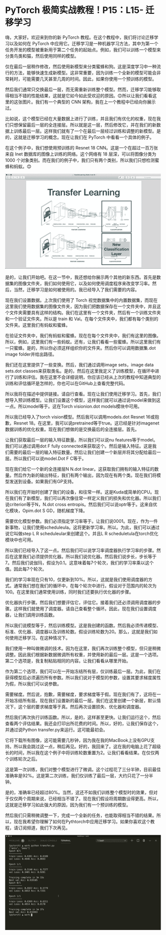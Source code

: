# PyTorch 极简实战教程！P15：L15- 迁移学习 

嗨，大家好。欢迎来到你的新 PyTorch 教程。在这个教程中，我们将讨论迁移学习以及如何在 PyTorch 中应用它。迁移学习是一种机器学习方法，其中为第一个任务开发的模型被重新用于第二个任务的起始点。例如，我们可以训练一个模型来分类鸟类和猫，然后使用同样的模型。

仅在最后一层稍作修改，然后使用新模型来分类蜜蜂和狗。这是深度学习中一种流行的方法，能够快速生成新模型。这非常重要，因为训练一个全新的模型可能会非常耗时，可能需要几天甚至几周的时间。因此，如果你使用一个预训练的模型。

然后我们通常只交换最后一层，而无需重新训练整个模型。然而，迁移学习能够取得相当不错的性能结果，这就是它如今如此受欢迎的原因。😊所以让我们看看这里的这张图片。我们有一个典型的 CNN 架构，我在上一个教程中已经向你展示过。

比如说，这个模型已经在大量数据上进行了训练，并且我们有优化的权重，现在我们只想保留最后一层的全连接层。所以就是这一层，然后修改它，并在我们的新数据上训练最后一层。这样我们就有了一个在最后一层经过训练和调整的新模型。是的，这就是迁移学习的概念。现在让我们在 PyTorch 中看看一个具体的例子。

在这个例子中，我们想使用预训练的 Resnet 18 CNN。这是一个在超过一百万张来自 Inet 数据库的图像上训练的网络。这个网络有 18 层深，可以将图像分类为 1000 个对象类别。而在我们的例子中，我们只有两个类别，所以我们只想检测蜜蜂和蚂蚁。😊

![](img/96844ee58fe06a9d803e6f751f732b19_1.png)

是的，让我们开始吧。在这一节中，我还想给你展示两个其他的新东西。首先是数据集的图像文件夹，我们如何使用它，以及如何使用调度程序来改变学习率。然后，当然，迁移学习是如何被使用的。我已经导入了我们需要的内容。

现在我们设置数据。上次我们使用了 Torch 视觉数据集中的内置数据集，而现在这里我们使用数据集的图像文件夹，因为我们把数据保存在一个文件夹中，并且这个文件夹需要具有这样的结构。我们在这里有一个文件夹，然后有一个训练文件夹和一个验证文件夹。所以是 train 和 Val。在每个文件夹中，我们都有每个类别的文件夹。这里我们有蚂蚁和蜜蜂。

在验证文件夹中，我们有蚂蚁和蜜蜂。现在在每个文件夹中，我们有这里的图像。所以，例如，这里我们有一些蚂蚁。还有，让我们看看一些蜜蜂。所以这里我们有一只蜜蜂。是的，所以你必须这样组织你的文件夹。然后你可以调用数据集.dot image folder并给出路径。

我们还在这里提供了一些变换。然后，我们通过调用image sets，image data sets.dot classes来获取类名。是的，然后在这里我定义了训练模型，在循环中进行了训练和评估。我在这里不会详细说明，你应该已经从上次的教程中知道典型的训练和评估循环是怎样的，你也可以在GitHub上查看完整代码。

所以我将在描述中提供链接。请自行查看。现在让我们使用迁移学习。首先，我们想导入预训练模型。让我们设置这个模型，这样我们就可以通过说model来做到这一点。所以model等于。这在Torch visionion.dot models模块中可用。

所以我已经导入了torch vision模型。然后我可以调用models.dot Resnet 16或抱歉，Resnet 18。在这里，我可以说pretrained等于true。这已经是针对imagenet数据训练的优化权重。现在我们想做的是交换最后的全连接层。首先。

让我们获取最后一层的输入特征数量。所以我们可以说nu features等于model。我们可以通过调用dot F fully connected来获取这个。然后是输入特征。这是我们需要的最后一层的输入特征数量。然后让我们创建一个新层并将其分配给最后一层。所以我们可以说model.Dot F C等于。

现在我们给它一个新的全连接层N N.dot linear。这获取我们拥有的输入特征的数量。然后作为新的输出特征，我们有两个输出，因为现在有两个类。现在我们将模型发送到设备。如果我们有GP支持。

所以我们在开始时创建了我们的设备，和往常一样。这是Kuda或简单的CPU。现在我们有了新模型，我们可以再次像往常一样定义我们的损失和优化器。所以我们说criterion等于N，N.dot cross entropis。然后我们可以说optr等于。这来自优化模块，Opim.dot S GD，随机梯度下降。

需要优化模型参数。我们必须指定学习率等于。让我们说0001。现在，作为一件新事物，让我们使用scheduleula。这将更新学习率。所以。为此，我们可以通过说它叫做step L R scheduleular来创建这个。并且L R scheduletula在torch优化模块中也可用。

所以我们已经导入了这一点。然后我们可以说学习率调度器执行学习率的步骤。然后在这里我们必须提供优化器。所以我们说优化器。然后我们说步长，步长等于7。然后我们说伽玛，假设为0.1。这意味着每7个轮次，我们的学习率乘以这个值。因此每7个轮次。

我们的学习率现在只有10，仅更新到10%。所以，这就是我们使用调度器的方式。通常我们想在我们的循环中，在每个轮次中进行。假设对于范围内的轮次为100。在这里我们通常使用训练，同时我们还要执行优化器的步骤。

优化器执行步骤。然后我们想要评估它，评估它。接着我们还必须调用调度器的步骤。这样我们就使用了调度器。请自己查看整个循环。因此，现在我们设置调度器，让我们调用训练函数。

所以我们说模型等于，然后训练模型。这是我创建的函数。然后我必须传递模型、标准、优化器、调度器以及训练轮数。假设训练轮数为20。那么，这就是我们如何使用迁移学习。在这种情况下。

我们使用一种叫做微调的技术。因为在这里，我们再次训练整个模型，但只是稍微调整。因此我们根据新数据微调所有权重，并使用新的最后一层。这是一个选项。第二个选项是，我复制粘贴相同的内容。让我们看看从哪里开始。

作为第二个选项，我们可以在一开始冻结所有层，仅训练最后一层。为此，我们在获得模型后必须遍历所有参数。所以我们说对于模型的参数，设置其要求梯度属性为假，所以我们可以说参数。

需要梯度。然后说，抱歉，需要梯度，要求梯度等于假。现在我们有了，这将在一开始冻结所有层。现在我们设置新的最后一层。我们在这里创建一个新层，默认情况下，这个层的要求梯度等于真。然后再次设置损失、优化器和调度器。

然后我们再次执行训练函数。所以，是的，这样甚至更快。让我们运行这个，然后查看两个评估结果。我还会打印出所花费的时间。所以，好的，让我们保存这个，并通过说Python transfer.py来运行。这可能最初会。

它将下载所有图像，这可能需要几秒钟，因为我在我的MacBook上没有GPU支持。所以我会跳过这一点，稍后再见。好的，我回来了。这在我的电脑上花了超级长的时间，所以我在这个例子中将训练轮数重置为2。让我们看看结果。在仅仅两个训练轮次之后。

这是第一次训练，我们对整个模型进行了微调。这个过程花了三分半钟，目前最佳准确率是92%。这是第二次训练，我们仅训练了最后一层，大约只花了一分半钟。

是的，准确率已经超过80%。当然，这还不如我们训练整个模型时的效果，但对于仅仅两个周期来说，已经相当不错了。现在我们假设将周期数设得更高。所以，这就是迁移学习如此强大的原因，因为我们有一个预训练的模型。

然后我们只需稍微调整一下，完成一个全新的任务，也能取得相当不错的结果。所以，现在我希望你理解了如何在Pythtorch中应用迁移学习。如果你喜欢这个教程，请订阅频道，我们下次再见。

![](img/96844ee58fe06a9d803e6f751f732b19_3.png)
